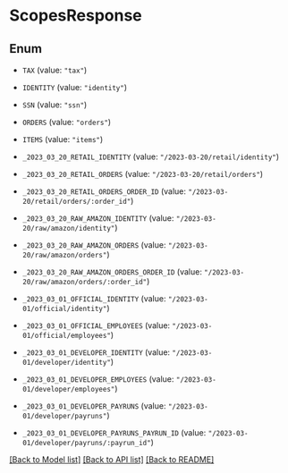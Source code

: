 # ScopesResponse

## Enum


* `TAX` (value: `"tax"`)

* `IDENTITY` (value: `"identity"`)

* `SSN` (value: `"ssn"`)

* `ORDERS` (value: `"orders"`)

* `ITEMS` (value: `"items"`)

* `_2023_03_20_RETAIL_IDENTITY` (value: `"/2023-03-20/retail/identity"`)

* `_2023_03_20_RETAIL_ORDERS` (value: `"/2023-03-20/retail/orders"`)

* `_2023_03_20_RETAIL_ORDERS_ORDER_ID` (value: `"/2023-03-20/retail/orders/:order_id"`)

* `_2023_03_20_RAW_AMAZON_IDENTITY` (value: `"/2023-03-20/raw/amazon/identity"`)

* `_2023_03_20_RAW_AMAZON_ORDERS` (value: `"/2023-03-20/raw/amazon/orders"`)

* `_2023_03_20_RAW_AMAZON_ORDERS_ORDER_ID` (value: `"/2023-03-20/raw/amazon/orders/:order_id"`)

* `_2023_03_01_OFFICIAL_IDENTITY` (value: `"/2023-03-01/official/identity"`)

* `_2023_03_01_OFFICIAL_EMPLOYEES` (value: `"/2023-03-01/official/employees"`)

* `_2023_03_01_DEVELOPER_IDENTITY` (value: `"/2023-03-01/developer/identity"`)

* `_2023_03_01_DEVELOPER_EMPLOYEES` (value: `"/2023-03-01/developer/employees"`)

* `_2023_03_01_DEVELOPER_PAYRUNS` (value: `"/2023-03-01/developer/payruns"`)

* `_2023_03_01_DEVELOPER_PAYRUNS_PAYRUN_ID` (value: `"/2023-03-01/developer/payruns/:payrun_id"`)


[[Back to Model list]](../README.md#documentation-for-models) [[Back to API list]](../README.md#documentation-for-api-endpoints) [[Back to README]](../README.md)



